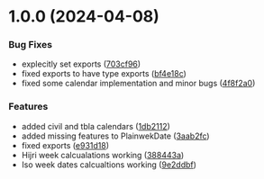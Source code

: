 # 1.0.0 (2024-04-08)


### Bug Fixes

* explecitly set exports ([703cf96](https://github.com/zamanapp/week-dates/commit/703cf969fb7464a2795feed81abbb29ae57a71ce))
* fixed exports to have type exports ([bf4e18c](https://github.com/zamanapp/week-dates/commit/bf4e18c20c88f737f2cae58eedfd9d56a2ed11a9))
* fixed some calendar implementation and minor bugs ([4f8f2a0](https://github.com/zamanapp/week-dates/commit/4f8f2a0c8bd2cb2d4d9f9e4d85355ab6ca900d2c))


### Features

* added civil and tbla calendars ([1db2112](https://github.com/zamanapp/week-dates/commit/1db21128eaeafe8ef527d732086ba82cbdf50672))
* added missing features to PlainwekDate ([3aab2fc](https://github.com/zamanapp/week-dates/commit/3aab2fcef546b36cae44ca59e93d9ff3694710a2))
* fixed exports ([e931d18](https://github.com/zamanapp/week-dates/commit/e931d1877a1abc4e2e6e317faf3b390e9e1ca9a1))
* Hijri week calcualations working ([388443a](https://github.com/zamanapp/week-dates/commit/388443ada7ec6ab03a5c2b8590c6686fd1c89a43))
* Iso week dates calcualtions working ([9e2ddbf](https://github.com/zamanapp/week-dates/commit/9e2ddbfd4459452467a2b5f77a5790e7b4c16315))
